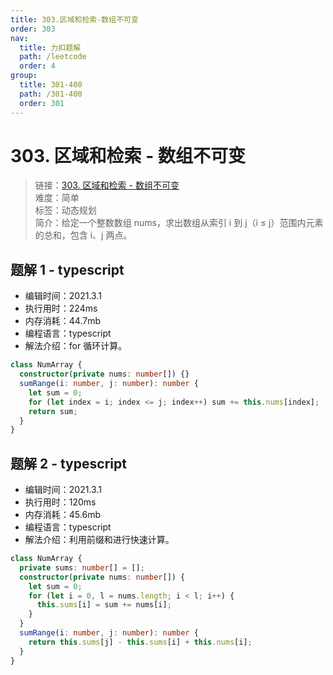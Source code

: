 ```yaml
---
title: 303.区域和检索-数组不可变
order: 303
nav:
  title: 力扣题解
  path: /leetcode
  order: 4
group:
  title: 301-400
  path: /301-400
  order: 301
---
```


# 303. 区域和检索 - 数组不可变

> 链接：[303. 区域和检索 - 数组不可变](https://leetcode-cn.com/problems/range-sum-query-immutable/)  
> 难度：简单  
> 标签：动态规划  
> 简介：给定一个整数数组 nums，求出数组从索引 i 到 j（i ≤ j）范围内元素的总和，包含 i、j 两点。

## 题解 1 - typescript

- 编辑时间：2021.3.1
- 执行用时：224ms
- 内存消耗：44.7mb
- 编程语言：typescript
- 解法介绍：for 循环计算。

```typescript
class NumArray {
  constructor(private nums: number[]) {}
  sumRange(i: number, j: number): number {
    let sum = 0;
    for (let index = i; index <= j; index++) sum += this.nums[index];
    return sum;
  }
}
```

## 题解 2 - typescript

- 编辑时间：2021.3.1
- 执行用时：120ms
- 内存消耗：45.6mb
- 编程语言：typescript
- 解法介绍：利用前缀和进行快速计算。

```typescript
class NumArray {
  private sums: number[] = [];
  constructor(private nums: number[]) {
    let sum = 0;
    for (let i = 0, l = nums.length; i < l; i++) {
      this.sums[i] = sum += nums[i];
    }
  }
  sumRange(i: number, j: number): number {
    return this.sums[j] - this.sums[i] + this.nums[i];
  }
}
```

